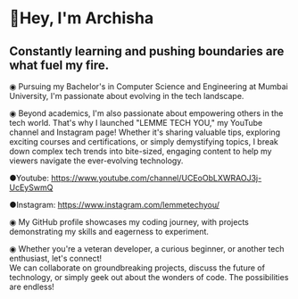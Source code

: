 # 👋Hey, I'm Archisha
## Constantly learning and pushing boundaries are what fuel my fire.
◉ Pursuing my Bachelor's in Computer Science and Engineering at Mumbai University, I'm passionate about evolving in the tech landscape.

◉ Beyond academics, I'm also passionate about empowering others in the tech world.
That's why I launched "LEMME TECH YOU," my YouTube channel and Instagram page! Whether it's sharing valuable tips, exploring exciting courses and certifications, or simply demystifying topics, I break down complex tech trends into bite-sized, engaging content to help my viewers navigate the ever-evolving technology.
 
   ●Youtube: https://www.youtube.com/channel/UCEoObLXWRAOJ3j-UcEySwmQ

  ●Instagram: https://www.instagram.com/lemmetechyou/

◉ My GitHub profile showcases my coding journey, with projects demonstrating my skills and eagerness to experiment.

◉ Whether you're a veteran developer, a curious beginner, or another tech enthusiast, let's connect!  
We can collaborate on groundbreaking projects, discuss the future of technology, or simply geek out about the wonders of code.  The possibilities are endless!
<!--
**archisha-dev/archisha-dev** is a ✨ _special_ ✨ repository because its `README.md` (this file) appears on your GitHub profile.

Here are some ideas to get you started:

- 🔭 I’m currently working on ...
- 🌱 I’m currently learning ...
- 👯 I’m looking to collaborate on ...
- 🤔 I’m looking for help with ...
- 💬 Ask me about ...
- 📫 How to reach me: ...
- 😄 Pronouns: ...
- ⚡ Fun fact: ...
-->
